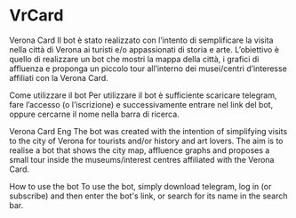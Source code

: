 # VrCard

Verona Card
Il bot è stato realizzato con l’intento di semplificare la visita nella città di Verona ai turisti e/o appassionati di storia e arte. L’obiettivo è quello di realizzare un bot che mostri la mappa della città, i grafici di affluenza e proponga un piccolo tour all’interno dei musei/centri d’interesse affiliati con la Verona Card.

Come utilizzare il bot
Per utilizzare il bot è sufficiente scaricare telegram, fare l’accesso (o l’iscrizione) e successivamente entrare nel link del bot, oppure cercarne il nome nella barra di ricerca.

Verona Card Eng
The bot was created with the intention of simplifying visits to the city of Verona for tourists and/or history and art lovers. The aim is to realise a bot that shows the city map, affluence graphs and proposes a small tour inside the museums/interest centres affiliated with the Verona Card.

How to use the bot
To use the bot, simply download telegram, log in (or subscribe) and then enter the bot's link, or search for its name in the search bar.
